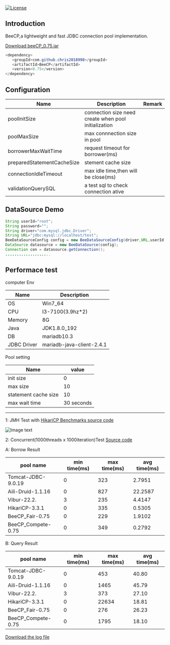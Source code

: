 [![License](https://img.shields.io/badge/license-Apache%202-4EB1BA.svg)](https://www.apache.org/licenses/LICENSE-2.0.html)

Introduction
---
BeeCP,a lightweight and  fast JDBC connection pool implementation. 

<a href="http://central.maven.org/maven2/com/github/chris2018998/BeeCP/0.72/BeeCP-0.75.jar">Download beeCP_0.75.jar</a>

```java
<dependency>
   <groupId>com.github.chris2018998</groupId>
   <artifactId>BeeCP</artifactId>
   <version>0.75</version>
</dependency>

```

Configuration
---
|  Name  |   Description |   Remark |
| ------------ | ------------ | ------------ |
| poolInitSize  | connection size need create when pool initialization  |   |
| poolMaxSize |  max connnection size in pool |    |
| borrowerMaxWaitTime |request timeout for borrower(ms)  |   |
| preparedStatementCacheSize | stement cache size |   |
| connectionIdleTimeout  | max idle time,then will be close(ms)  |    |
| validationQuerySQL |  a test sql to check connection ative   |    |   |

DataSource Demo
---
```java
String userId="root";
String password="";
String driver="com.mysql.jdbc.Driver";
String URL="jdbc:mysql://localhost/test";
BeeDataSourceConfig config = new BeeDataSourceConfig(driver,URL,userId,password);
DataSource datasource = new BeeDataSource(config);
Connection con = datasource.getConnection();
....................
```

Performace test
---

computer Env

|  Name        |  Description | 
| ------------ | ------------ | 
|  OS          | Win7_64      |   
| CPU          | I3-7100(3.9hz*2) |  
| Memory       | 8G           |   
| Java         |JDK1.8.0_192  |  
|  DB          | mariadb10.3  |  
| JDBC Driver  | mariadb-java-client-2.4.1  |   |  

Pool setting 

|  Name                |  value     | 
| ------------         | -----------| 
| init size            | 0          |   
| max size             | 10         |  
| statement cache size | 10         | 
| max wait time        | 30 seconds |  |  

---
1: JMH Test with <a href="https://github.com/Chris2018998/BeeCP/blob/master/doc/HikariCP-jdbcBech.zip">HikariCP Benchmarks source code</a> 

![Image text](https://github.com/Chris2018998/BeeCP/blob/master/doc/HikariCP-jdbcBech.png)

2: Concurrent(1000threads x 1000iteration)Test <a href="https://github.com/Chris2018998/BeeCP/blob/master/doc/Jdbc-Performace.zip">Source code</a> 

A: Borrow Result

|  pool name          |  min time(ms)    |  max time(ms) | avg time(ms)  | 
| ------------        | ------------     | ------------      | ------------  | 
| Tomcat-JDBC-9.0.19  |  0               | 323               |   2.7951      | 
| Aili-Druid-1.1.16   |  0               | 827               |   22.2587     | 
| Vibur-22.2.         |  3               | 235               |   4.4147      | 
| HikariCP-3.3.1      |  0               | 335               |   0.5305      | 
| BeeCP_Fair-0.75     |  0               | 229               |   1.9102      | 
| BeeCP_Compete-0.75  |  0               | 349               |   0.2792      | 

B: Query Result

|  pool name          |  min time(ms)    | max time(ms)      | avg time(ms)  | 
| ------------        | ------------     | ------------      | ------------  | 
| Tomcat-JDBC-9.0.19  |  0               | 453               |   40.80       | 
| Aili-Druid-1.1.16   |  0               | 1465              |   45.79       | 
| Vibur-22.2.         |  3               | 373               |   27.10       | 
| HikariCP-3.3.1      |  0               | 22634             |   18.81       | 
| BeeCP_Fair-0.75     |  0               | 276               |   26.23       | 
| BeeCP_Compete-0.75  |  0               | 1795              |   18.10       | 

<a href="https://github.com/Chris2018998/BeeCP/blob/master/doc/JDBCPool.log">Download the log file</a> 

